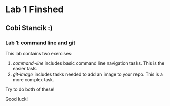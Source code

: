 # Lab 1 Finshed

## Cobi Stancik :)

### Lab 1: command line and git

This lab contains two exercises:

1. _command-line_ includes basic command line navigation tasks.  This
   is the easier task.
2. _git-image_ includes tasks needed to add an image to your repo.
   This is a more complex task.

Try to do both of these!

Good luck!
